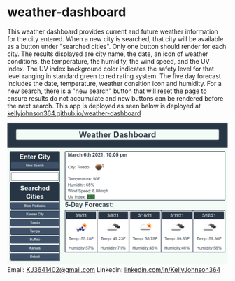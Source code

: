 # weather-dashboard

This weather dashboard provides current and future weather information for the city entered.  When a new city is searched, that city will be available as a button under "searched cities".  Only one button should render for each city.  The results displayed are city name, the date, an icon of weather conditions, the temperature, the humidity, the wind speed, and the UV index.  The UV index background color indicates the safety level for that level ranging in standard green to red rating system.  The five day forecast includes the date, temperature, weather consition icon and humidity.  For a new search, there is a "new search" button that will reset the page to ensure results do not accumulate and new buttons can be rendered before the next search.  This app is deployed as seen below is deployed at [kellyjohnson364.github.io/weather-dashboard](https://kellyjohnson364.github.io/weather-dashboard)

![Screenshot 1 of site](./assets/images/screenshot-1.png)
Email: KJ3641402@gmail.com
Linkedin: [linkedin.com/in/KellyJohnson364](https://www.linkedin.com/in/kelly-johnson-473227202)
